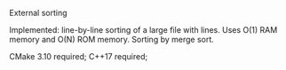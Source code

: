 External sorting

Implemented: line-by-line sorting of a large file with lines. Uses O(1) RAM memory and O(N) ROM memory. Sorting by merge sort.

CMake 3.10 required; C++17 required;

